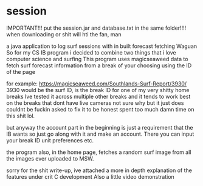 # session
IMPORTANT!!!
put the session.jar and database.txt in the same folder!!!! when downloading or shit will hti the fan, man

a java application to log surf sessions with in built forecast fetching
Waguan
So for my CS IB program i decided to combine two things that i love computer science and surfing 
This program uses magicseaweed data to fetch surf forecast information from a break of your choosing using the ID of the page

for example:
https://magicseaweed.com/Southlands-Surf-Report/3930/
3930 would be the surf ID,  is the break ID for one of my very shitty home breaks 
Ive tested it across multiple other breaks and it tends to work best on the breaks that dont have live cameras not sure why but it just does couldnt 
be fuckin asked to fix it to be honest spent too much damn time on this shit lol. 

but anyway the account part in the beginning is just a requirement that the IB wants so just go along with it and make an account. There you can input your break ID unit preferences etc. 

the program also, in the home page, fetches a random surf image from all the images ever uploaded to MSW. 

sorry for the shit write-up, ive attached a more in depth explanation of the features under crit C development 
Also a little video demonstration
